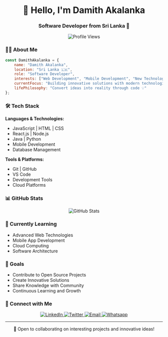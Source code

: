 <h1 align="center">👋 Hello, I'm Damith Akalanka</h1>
<h3 align="center">Software Developer from Sri Lanka 🌟</h3>

<p align="center">
  <img src="https://komarev.com/ghpvc/?username=CodecraftNexus&label=Profile%20views&color=0e75b6&style=flat" alt="Profile Views" />
</p>

### 👨‍💻 About Me

```javascript
const DamithAkalanka = {
    name: "Damith Akalanka",
    location: "Sri Lanka 🇱🇰",
    role: "Software Developer",
    interests: ["Web Development", "Mobile Development", "New Technologies"],
    currentFocus: "Building innovative solutions with modern technologies",
    lifePhilosophy: "Convert ideas into reality through code 💡"
};
```

### 🛠️ Tech Stack

**Languages & Technologies:**
- JavaScript | HTML | CSS
- React.js | Node.js
- Java | Python
- Mobile Development
- Database Management

**Tools & Platforms:**
- Git | GitHub
- VS Code
- Development Tools
- Cloud Platforms

### 📊 GitHub Stats

<p align="center">
  <img src="https://github-readme-stats.vercel.app/api?username=CodecraftNexus&show_icons=true&theme=dark" alt="GitHub Stats" />
</p>

### 🌱 Currently Learning

- Advanced Web Technologies
- Mobile App Development
- Cloud Computing
- Software Architecture

### 🎯 Goals

- Contribute to Open Source Projects
- Create Innovative Solutions
- Share Knowledge with Community
- Continuous Learning and Growth

### 🤝 Connect with Me

<p align="center">
  <a href="https://linkedin.com/in/damithakalanka">
    <img src="https://img.shields.io/badge/-LinkedIn-blue?style=flat-square&logo=Linkedin&logoColor=white" alt="LinkedIn" />
  </a>
  <a href="https://twitter.com/damithakalanka">
    <img src="https://img.shields.io/badge/-Twitter-blue?style=flat-square&logo=Twitter&logoColor=white" alt="Twitter" />
  </a>
  <a href="mailto:your.email@example.com">
    <img src="https://img.shields.io/badge/-Email-red?style=flat-square&logo=Gmail&logoColor=white" alt="Email" />
  </a>
    <a href="mailto:your.email@example.com">
    <img src="https://img.shields.io/badge/-Whatsapp-white?style=flat-square&logo=whatsapp&logoColor=green" alt="Whatsapp" />
  </a>
</p>

---

<p align="center">💼 Open to collaborating on interesting projects and innovative ideas!</p>
